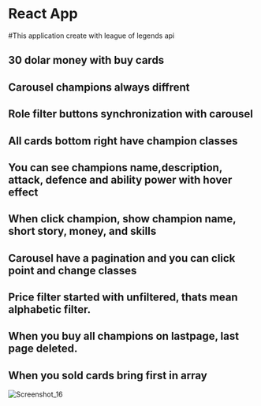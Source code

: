 <h1><strong>React App</strong></h1>

#This application create with league of legends api

## 30 dolar money with buy cards
## Carousel champions always diffrent
## Role filter buttons synchronization with carousel
## All cards bottom right have champion classes
## You can see champions name,description, attack, defence and ability power with hover effect
## When click champion, show champion name, short story, money, and skills
## Carousel have a pagination and you can click point and change classes
## Price filter started with unfiltered, thats mean alphabetic filter.
## When you buy all champions on lastpage, last page deleted.
## When you sold cards bring first in array

![Screenshot_16](https://user-images.githubusercontent.com/116573908/217324060-272b9543-6580-4322-b657-905d09a4e243.png)
